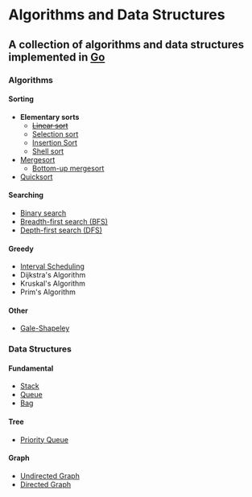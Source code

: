 Algorithms and Data Structures
==============================

A collection of algorithms and data structures implemented in [Go](https://golang.org/ "Visit golang.org")
----------------------------------------------------------------

### Algorithms

#### Sorting

* __Elementary sorts__
    * [~~Linear sort~~](https://github.com/oyvinddd/algorithms/blob/master/algorithms/sorting/linearsort/linearsort.go "Go to page")
    * [Selection sort](https://github.com/oyvinddd/algorithms/blob/master/algorithms/sorting/selectionsort/selectionsort.go "Go to page")
    * [Insertion Sort](https://github.com/oyvinddd/algorithms/blob/master/algorithms/sorting/insertionsort/insertionsort.go "Go to page")
    * [Shell sort](https://github.com/oyvinddd/algorithms/blob/master/algorithms/sorting/shellsort/shellsort.go "Go to page")  
* [Mergesort](https://github.com/oyvinddd/algorithms/blob/master/algorithms/sorting/mergesort/mergesort.go "Go to page")
    * [Bottom-up mergesort](https://github.com/oyvinddd/algorithms/blob/master/algorithms/sorting/mergesort/mergesortbu.go "Go to page")
* [Quicksort](https://github.com/oyvinddd/algorithms/blob/master/algorithms/sorting/quicksort/quicksort.go "Go to page")

#### Searching
* [Binary search](https://github.com/oyvinddd/algorithms/blob/master/algorithms/searching/binarysearch/binarysearch.go "Go to page")
* [Breadth-first search (BFS)](https://github.com/oyvinddd/algorithms/blob/master/algorithms/searching/bfs/bfs.go "Go to page")
* [Depth-first search (DFS)](https://github.com/oyvinddd/algorithms/blob/master/algorithms/searching/dfs/dfs.go "Go to page")

#### Greedy
* [Interval Scheduling](https://github.com/oyvinddd/algorithms/blob/master/algorithms/greedy/interval.go "Go to page")
* Dijkstra's Algorithm
* Kruskal's Algorithm
* Prim's Algorithm

#### Other
* [Gale-Shapeley](https://github.com/oyvinddd/algorithms/blob/master/algorithms/other/galeshapeley/galeshapeley.go "Go to page")

### Data Structures

#### Fundamental

* [Stack](https://github.com/oyvinddd/algorithms/blob/master/datastructures/stack/stack.go "Go to page")
* [Queue](https://github.com/oyvinddd/algorithms/blob/master/datastructures/queue/queue.go "Go to page")
* [Bag](https://github.com/oyvinddd/algorithms/blob/master/datastructures/bag/bag.go "Go to page")

#### Tree

* [Priority Queue](https://github.com/oyvinddd/algorithms/blob/master/datastructures/heap/pq.go "Go to page")

#### Graph

* [Undirected Graph](https://github.com/oyvinddd/algorithms/blob/master/datastructures/graphs/graph.go "Go to page")
* [Directed Graph](https://github.com/oyvinddd/algorithms/blob/master/datastructures/graphs/digraph.go "Go to page")
